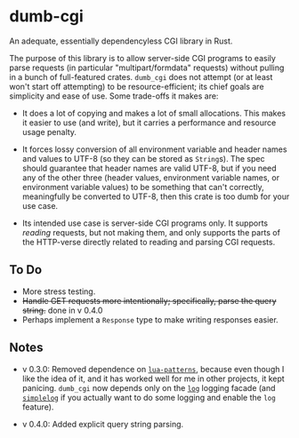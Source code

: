 # dumb-cgi
An adequate, essentially dependencyless CGI library in Rust.

The purpose of this library is to allow server-side CGI programs to easily
parse requests (in particular "multipart/formdata" requests) without pulling
in a bunch of full-featured crates. `dumb_cgi` does not attempt (or at least
won't start off attempting) to be resource-efficient; its chief goals are
simplicity and ease of use. Some trade-offs it makes are:

  * It does a lot of copying and makes a lot of small allocations. This
    makes it easier to use (and write), but it carries a performance and
    resource usage penalty.
  
  * It forces lossy conversion of all environment variable and header names
    and values to UTF-8 (so they can be stored as `String`s). The spec
    should guarantee that header names are valid UTF-8, but if you need
    any of the other three (header values, environment variable names, or
    environment variable values) to be something that can't correctly,
    meaningfully be converted to UTF-8, then this crate is too dumb for
    your use case.

  * Its intended use case is server-side CGI programs only. It supports
    _reading_ requests, but not making them, and only supports the parts
    of the HTTP-verse directly related to reading and parsing CGI requests.


## To Do

  * More stress testing.
  * ~~Handle GET requests more intentionally; specifically, parse the
    query string.~~ done in v 0.4.0
  * Perhaps implement a `Response` type to make writing responses easier.


## Notes

  * v 0.3.0: Removed dependence on
    [`lua-patterns`](https://crates.io/crates/lua-patterns),
    because even though I like the idea of it, and it has worked well for
    me in other projects, it kept panicing. `dumb_cgi` now depends only
    on the [`log`](https://crates.io/crates/log) logging facade (and
    [`simplelog`](https://crates.io/crates/simplelog) if you actually
    want to do some logging and enable the `log` feature).
    
  * v 0.4.0: Added explicit query string parsing.